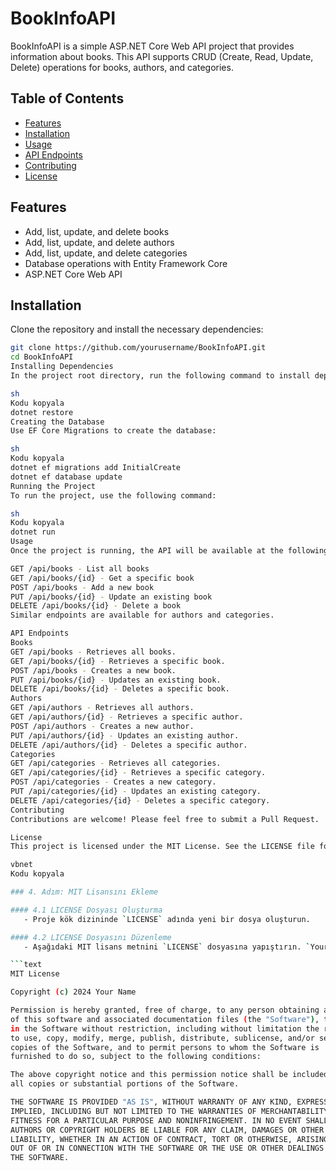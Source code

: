 # BookInfoAPI

BookInfoAPI is a simple ASP.NET Core Web API project that provides information about books. This API supports CRUD (Create, Read, Update, Delete) operations for books, authors, and categories.

## Table of Contents

- [Features](#features)
- [Installation](#installation)
- [Usage](#usage)
- [API Endpoints](#api-endpoints)
- [Contributing](#contributing)
- [License](#license)

## Features

- Add, list, update, and delete books
- Add, list, update, and delete authors
- Add, list, update, and delete categories
- Database operations with Entity Framework Core
- ASP.NET Core Web API

## Installation

Clone the repository and install the necessary dependencies:

```sh
git clone https://github.com/yourusername/BookInfoAPI.git
cd BookInfoAPI
Installing Dependencies
In the project root directory, run the following command to install dependencies:

sh
Kodu kopyala
dotnet restore
Creating the Database
Use EF Core Migrations to create the database:

sh
Kodu kopyala
dotnet ef migrations add InitialCreate
dotnet ef database update
Running the Project
To run the project, use the following command:

sh
Kodu kopyala
dotnet run
Usage
Once the project is running, the API will be available at the following endpoints:

GET /api/books - List all books
GET /api/books/{id} - Get a specific book
POST /api/books - Add a new book
PUT /api/books/{id} - Update an existing book
DELETE /api/books/{id} - Delete a book
Similar endpoints are available for authors and categories.

API Endpoints
Books
GET /api/books - Retrieves all books.
GET /api/books/{id} - Retrieves a specific book.
POST /api/books - Creates a new book.
PUT /api/books/{id} - Updates an existing book.
DELETE /api/books/{id} - Deletes a specific book.
Authors
GET /api/authors - Retrieves all authors.
GET /api/authors/{id} - Retrieves a specific author.
POST /api/authors - Creates a new author.
PUT /api/authors/{id} - Updates an existing author.
DELETE /api/authors/{id} - Deletes a specific author.
Categories
GET /api/categories - Retrieves all categories.
GET /api/categories/{id} - Retrieves a specific category.
POST /api/categories - Creates a new category.
PUT /api/categories/{id} - Updates an existing category.
DELETE /api/categories/{id} - Deletes a specific category.
Contributing
Contributions are welcome! Please feel free to submit a Pull Request.

License
This project is licensed under the MIT License. See the LICENSE file for details.

vbnet
Kodu kopyala

### 4. Adım: MIT Lisansını Ekleme

#### 4.1 LICENSE Dosyası Oluşturma
   - Proje kök dizininde `LICENSE` adında yeni bir dosya oluşturun.

#### 4.2 LICENSE Dosyasını Düzenleme
   - Aşağıdaki MIT lisans metnini `LICENSE` dosyasına yapıştırın. `Your Name` kısmını kendi adınızla değiştirin:

```text
MIT License

Copyright (c) 2024 Your Name

Permission is hereby granted, free of charge, to any person obtaining a copy
of this software and associated documentation files (the "Software"), to deal
in the Software without restriction, including without limitation the rights
to use, copy, modify, merge, publish, distribute, sublicense, and/or sell
copies of the Software, and to permit persons to whom the Software is
furnished to do so, subject to the following conditions:

The above copyright notice and this permission notice shall be included in
all copies or substantial portions of the Software.

THE SOFTWARE IS PROVIDED "AS IS", WITHOUT WARRANTY OF ANY KIND, EXPRESS OR
IMPLIED, INCLUDING BUT NOT LIMITED TO THE WARRANTIES OF MERCHANTABILITY,
FITNESS FOR A PARTICULAR PURPOSE AND NONINFRINGEMENT. IN NO EVENT SHALL THE
AUTHORS OR COPYRIGHT HOLDERS BE LIABLE FOR ANY CLAIM, DAMAGES OR OTHER
LIABILITY, WHETHER IN AN ACTION OF CONTRACT, TORT OR OTHERWISE, ARISING FROM,
OUT OF OR IN CONNECTION WITH THE SOFTWARE OR THE USE OR OTHER DEALINGS IN
THE SOFTWARE.
